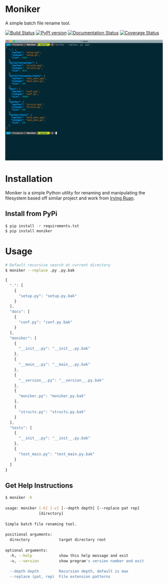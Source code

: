 # Moniker
A simple batch file rename tool.

[![Build Status](https://travis-ci.org/jjangsangy/Moniker.svg?branch=master)](https://travis-ci.org/jjangsangy/Moniker) [![PyPI version](https://badge.fury.io/py/moniker.svg)](http://badge.fury.io/py/moniker) [![Documentation Status](https://readthedocs.org/projects/moniker/badge/?version=latest)](https://readthedocs.org/projects/moniker/?badge=latest) [![Coverage Status](https://img.shields.io/coveralls/jjangsangy/Moniker.svg)](https://coveralls.io/r/jjangsangy/Moniker)

![Moniker](https://raw.githubusercontent.com/jjangsangy/Moniker/master/img/moniker.png)

# Installation

Moniker is a simple Python utility for renaming and manipulating the filesystem based
off similar project and work from [Irving Ruan](https://github.com/irvingruan/Moniker.git).

## Install from PyPi

```sh
$ pip install -r requirements.txt
$ pip install moniker
```

# Usage

```sh
# Default recursive search at current directory
$ moniker --replace .py .py.bak
```

```javascript
{
  ".": [
    {
      "setup.py": "setup.py.bak"
    }
  ], 
  "docs": [
    {
      "conf.py": "conf.py.bak"
    }
  ], 
  "moniker": [
    {
      "__init__.py": "__init__.py.bak"
    }, 
    {
      "__main__.py": "__main__.py.bak"
    }, 
    {
      "__version__.py": "__version__.py.bak"
    }, 
    {
      "moniker.py": "moniker.py.bak"
    }, 
    {
      "structs.py": "structs.py.bak"
    }
  ], 
  "tests": [
    {
      "__init__.py": "__init__.py.bak"
    }, 
    {
      "test_main.py": "test_main.py.bak"
    }
  ]
}

```

## Get Help Instructions
```sh
$ moniker -h

usage: moniker [-h] [-v] [--depth depth] [--replace pat rep]
               [directory]

Simple batch file renaming tool.

positional arguments:
  directory             target directory root

optional arguments:
  -h, --help            show this help message and exit
  -v, --version         show program's version number and exit

  --depth depth         Recursion depth, default is max
  --replace (pat, rep)  File extension patterns

```

